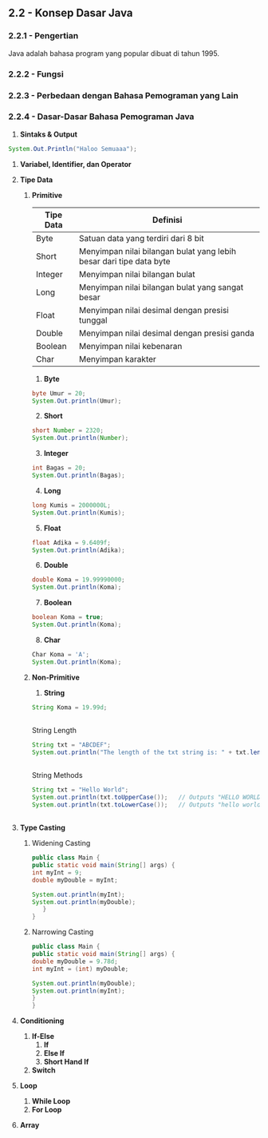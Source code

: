## 2.2 - Konsep Dasar Java
### 2.2.1 - Pengertian
Java adalah bahasa program yang popular dibuat di tahun 1995. 
### 2.2.2 - Fungsi

### 2.2.3 - Perbedaan dengan Bahasa Pemograman yang Lain
### 2.2.4 - Dasar-Dasar Bahasa Pemograman Java
1. **Sintaks & Output**

```java
System.Out.Println("Haloo Semuaaa");
```
1. **Variabel, Identifier, dan Operator**
2. **Tipe Data**
   1. **Primitive**

      | Tipe Data | Definisi |
      | --------- | ------- |
      | Byte | Satuan data yang terdiri dari 8 bit |
      | Short | Menyimpan nilai bilangan bulat yang lebih besar dari tipe data byte |
      | Integer | Menyimpan nilai bilangan bulat |
      | Long | Menyimpan nilai bilangan bulat yang sangat besar |
      | Float | Menyimpan nilai desimal dengan presisi tunggal |
      | Double | Menyimpan nilai desimal dengan presisi ganda |
      | Boolean | Menyimpan nilai kebenaran |
      | Char | Menyimpan karakter |

      1. **Byte**
      ```java
      byte Umur = 20;
      System.Out.println(Umur);
      ```
      2. **Short**
      ```java
      short Number = 2320;
      System.Out.println(Number);
      ```
      3. **Integer**
      ```java
      int Bagas = 20;
      System.Out.println(Bagas);
      ```
      4. **Long**
      ```java
      long Kumis = 2000000L;
      System.Out.println(Kumis);
      ```
      5. **Float**
      ```java
      float Adika = 9.6409f;
      System.Out.println(Adika);
      ```
      6. **Double**
      ```java
      double Koma = 19.99990000;
      System.Out.println(Koma);
      ```
      7. **Boolean**
      ```java
      boolean Koma = true;
      System.Out.println(Koma);
      ```
      8. **Char**
      ```java
      Char Koma = 'A';
      System.Out.println(Koma);
      ```
   2. **Non-Primitive**
      1. **String**
      ```java
      String Koma = 19.99d;
      ```
      ##
      String Length
      ```java
      String txt = "ABCDEF";
      System.out.println("The length of the txt string is: " + txt.length()); //Output 6
      ```
      ##
      String Methods
      ```java
      String txt = "Hello World";
      System.out.println(txt.toUpperCase());   // Outputs "HELLO WORLD"
      System.out.println(txt.toLowerCase());   // Outputs "hello world"
      ```
      ##

3. **Type Casting**
   1. Widening Casting
      ```java
      public class Main {
      public static void main(String[] args) {
      int myInt = 9;
      double myDouble = myInt; 

      System.out.println(myInt);      
      System.out.println(myDouble);   
         }
      }
      ```
   2. Narrowing Casting
      ```java
      public class Main {
      public static void main(String[] args) {
      double myDouble = 9.78d;
      int myInt = (int) myDouble; 

      System.out.println(myDouble);   
      System.out.println(myInt);      
      }
      }
      ```
4. **Conditioning**
   1. **If-Else**
      1. **If**
      2. **Else If**
      3. **Short Hand If**
   2. **Switch**
5. **Loop**
   1. **While Loop**
   2. **For Loop**
6. **Array**
